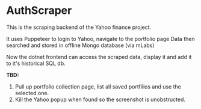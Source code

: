 # AuthScraper

This is the scraping backend of the Yahoo finance project.

It uses Puppeteer to login to Yahoo, navigate to the portfolio page
Data then searched and stored in offline Mongo database (via mLabs)

Now the dotnet frontend can access the scraped data, display it and add it to it's historical SQL db.

**TBD:**

1. Pull up portfolio collection page, list all saved portfilios and use the selected one.
2. Kill the Yahoo popup when found so the screenshot is unobstructed.

